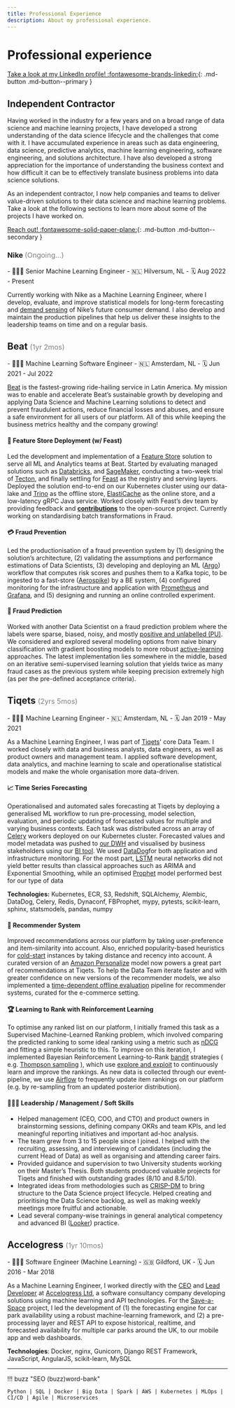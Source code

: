 ```yaml
---
title: Professional Experience
description: About my professional experience.
---
```


# Professional experience

[Take a look at my LinkedIn profile! :fontawesome-brands-linkedin:](https://www.linkedin.com/in/tpvasconcelos/){: .md-button .md-button--primary }


## Independent Contractor

Having worked in the industry for a few years and on a broad range of data science and machine learning 
projects, I have developed a strong understanding of the data science lifecycle and the challenges that
come with it. I have accumulated experience in areas such as data engineering, data science, predictive
analytics, machine learning engineering, software engineering, and solutions architecture. I have also
developed a strong appreciation for the importance of understanding the business context and how difficult
it can be to effectively translate business problems into data science solutions.

As an independent contractor, I now help companies and teams to deliver value-driven solutions to their
data science and machine learning problems. Take a look at the following sections to learn more about
some of the projects I have worked on.

[Reach out! :fontawesome-solid-paper-plane:](mailto:hello@tpvasconcelos.com){: .md-button .md-button--secondary }

### Nike <span style="color: gray; font-size: 16px; font-weight: normal;">(Ongoing...)</span>

<div class="grid cards grid-professional-experience" markdown>
- 👨🏽‍🏭 Senior Machine Learning Engineer
- 🇳🇱 Hilversum, NL
- 🗓️ Aug 2022 - Present
</div>

Currently working with Nike as a Machine Learning Engineer, where I develop, evaluate, and improve statistical
models for long-term forecasting and [demand sensing](https://en.wikipedia.org/wiki/Demand_sensing) of Nike’s
future consumer demand. I also develop and maintain the production pipelines that help us deliver these 
insights to the leadership teams on time and on a regular basis.

## Beat <span style="color: gray; font-size: 16px; font-weight: normal;">(1yr 2mos)</span>

<div class="grid cards grid-professional-experience" markdown>
- 👨🏽‍🏭 Machine Learning Software Engineer
- 🇳🇱 Amsterdam, NL
- 🗓️ Jun 2021 - Jul 2022
</div>

[Beat](http://thebeat.co/) is the fastest-growing ride-hailing service in Latin America. My mission was to
enable and accelerate Beat’s sustainable growth by developing and applying Data Science and Machine Learning
solutions to detect and prevent fraudulent actions, reduce financial losses and abuses, and ensure a safe
environment for all users of our platform. All of this while keeping the business metrics healthy and the
company growing!

#### 🔧 Feature Store Deployment (w/ Feast)

Led the development and implementation of
a [Feature Store](https://www.tecton.ai/blog/what-is-a-feature-store/) solution to serve all ML and Analytics
teams at Beat. Started by evaluating managed solutions such
as [Databricks](https://docs.databricks.com/applications/machine-learning/feature-store/index.html),
and [SageMaker](https://aws.amazon.com/sagemaker/feature-store/), conducting a two-week trial
of [Tecton](https://www.tecton.ai/), and finally settling for [Feast](https://feast.dev/) as the registry and
serving layers. Deployed the solution end-to-end on our Kubernetes cluster using our data-lake
and [Trino](https://trino.io/) as the offline store, [ElastiCache](https://aws.amazon.com/elasticache/redis/)
as the online store, and a low-latency gRPC Java service. Worked closely with Feast’s dev team by providing
feedback and [**contributions**](https://github.com/feast-dev/feast/issues?q=mentions:tpvasconcelos) to the
open-source project. Currently working on standardising batch transformations in Fraud.

#### 💳 Fraud Prevention

Led the productionisation of a fraud prevention system by (1) designing the solution’s architecture, (2)
validating the assumptions and performance estimations of Data Scientists, (3) developing and deploying an
ML ([Argo](https://argoproj.github.io/workflows/)) workflow that computes risk scores and pushes them to a
Kafka topic, to be ingested to a fast-store ([Aerospike](https://aerospike.com/)) by a BE system, (4)
configured monitoring for the infrastructure and application with [Prometheus](https://prometheus.io/)
and [Grafana](https://grafana.com/), and (5) designing and running an online controlled experiment.

#### 🚖 Fraud Prediction

Worked with another Data Scientist on a fraud prediction problem where the labels were sparse, biased,
noisy, and
mostly [positive and unlabelled (PU)](https://link.springer.com/article/10.1007/s10994-020-05877-5). We
considered and explored several modeling options from naive binary classification with gradient boosting
models to more robust [active-learning](https://en.wikipedia.org/wiki/Active_learning_(machine_learning))
approaches. The latest implementation lies somewhere in the middle, based on an iterative semi-supervised
learning solution that yields twice as many fraud cases as the previous system while keeping precision
extremely high (as per the pre-defined acceptance criteria).

## Tiqets <span style="color: gray; font-size: 16px; font-weight: normal;">(2yrs 5mos)</span>

<div class="grid cards grid-professional-experience" markdown>
- 👨🏽‍🏭 Machine Learning Engineer
- 🇳🇱 Amsterdam, NL
- 🗓️ Jan 2019 - May 2021
</div>

As a Machine Learning Engineer, I was part of [Tiqets](https://www.tiqets.com/en/)' core Data Team. I worked
closely with data and business analysts, data engineers, as well as product owners and management team. I
applied software development, data analytics, and machine learning to scale and operationalise statistical
models and make the whole organisation more data-driven.

#### 📈 Time Series Forecasting

Operationalised and automated sales forecasting at Tiqets by deploying a generalised ML workflow to run
pre-processing, model selection, evaluation, and periodic updating of forecasted values for multiple and
varying business contexts. Each task was distributed across an array
of [Celery](https://github.com/celery/celery) workers deployed on our Kubernetes cluster. Forecasted values
and model metadata was pushed to [our DWH](https://aws.amazon.com/redshift/) and visualised by business
stakeholders using our [BI tool](https://looker.com/). We used [DataDog](https://www.datadoghq.com/)for both
application and infrastructure monitoring. For the most
part, [LSTM](https://en.wikipedia.org/wiki/Long_short-term_memory) neural networks did not yield better
results than classical approaches such as ARIMA and Exponential Smoothing, while an
optimised [Prophet](https://facebook.github.io/prophet/) model performed best for our type of data

**Technologies:** Kubernetes, ECR, S3, Redshift, SQLAlchemy, Alembic, DataDog, Celery, Redis, Dynaconf,
FBProphet, mypy, pytests, scikit-learn, sphinx, statsmodels, pandas, numpy

#### 🎥 Recommender System

Improved recommendations across our platform by taking user-preference and item-similarity into account.
Also, enriched popularity-based heuristics for [cold-start](https://recsyswiki.com/wiki/Cold-start_problem)
instances by taking distance and recency into account. A curated version of
an [Amazon Personalize](https://aws.amazon.com/personalize/) model now powers a great part of recommendations
at Tiqets. To help the Data Team iterate faster and with greater confidence on new versions of the recommender
models, we also implemented
a [time-dependent offline evaluation](http://adrem.uantwerpen.be/bibrem/pubs/OfflineEvalJeunen2018.pdf)
pipeline for recommender systems, curated for the e-commerce setting.

#### 🏆 Learning to Rank with Reinforcement Learning

To optimise any ranked list on our platform, I initially framed this task as a Supervised Machine-Learned
Ranking problem, which involved comparing the predicted ranking to some ideal ranking using a metric such
as [nDCG](https://en.wikipedia.org/wiki/Discounted_cumulative_gain#Normalized_DCG) and fitting a simple
heuristic to this. To improve on this iteration, I implemented Bayesian Reinforcement
Learning-to-Rank [bandit](https://en.wikipedia.org/wiki/Multi-armed_bandit) strategies (
e.g. [Thompson sampling](https://en.wikipedia.org/wiki/Thompson_sampling) ), which
use [explore and exploit](https://conceptually.org/concepts/explore-or-exploit) to continuously learn and
improve the rankings. As new data is collected through our event-pipeline, we
use [Airflow](https://airflow.apache.org/) to frequently update item rankings on our platform (e.g. by
re-sampling from an updated posterior distribution).

#### 👨🏽‍💼 Leadership / Management / Soft Skills

- Helped management (CEO, COO, and CTO) and product owners in brainstorming sessions, defining company OKRs
  and team KPIs, and led meaningful reporting initiatives and important ad-hoc analysis.
- The team grew from 3 to 15 people since I joined. I helped with the recruiting, assessing, and interviewing
  of candidates (including the current Head of Data) as well as organising and attending career fairs.
- Provided guidance and supervision to two University students working on their Master’s Thesis. Both
  students produced valuable projects for Tiqets and finished with outstanding grades (8/10 and 8.5/10).
- Integrated ideas from methodologies such
  as [CRISP-DM](https://en.wikipedia.org/wiki/Cross-industry_standard_process_for_data_mining) to bring
  structure to the Data Science project lifecycle. Helped creating and prioritising the Data Science backlog,
  as well as making weekly meetings more fruitful and actionable.
- Lead several company-wise trainings in general analytical competency and advanced
  BI ([Looker](https://looker.com/)) practice.

## Accelogress <span style="color: gray; font-size: 16px; font-weight: normal;">(1yr 10mos)</span>

<div class="grid cards grid-professional-experience" markdown>
- 👨🏽‍🏭 Software Engineer (Machine Learning)
- 🇬🇧 Gildford, UK
- 🗓️ Jun 2016 - Mar 2018
</div>

As a Machine Learning Engineer, I worked directly with the [CEO](https://www.linkedin.com/in/ralfkernchen)
and [Lead Developer](https://www.linkedin.com/in/mtalhaf) at [Accelogress Ltd](https://www.accelogress.com), a
software consultancy company developing solutions using machine learning and API technologies. For
the [Save-a-Space](https://save-a-space.com) project, I led the development of (1) the forecasting engine for
car park availability using a robust machine-learning framework, and (2) a pre-processing layer and REST API
to expose historical, realtime, and forecasted availability for multiple car parks around the UK, to our
mobile app and web dashboards.

**Technologies**: Docker, nginx, Gunicorn, Django REST Framework, JavaScript, AngularJS, scikit-learn, MySQL

---

!!! buzz "SEO (buzz)word-bank"

    Python | SQL | Docker | Big Data | Spark | AWS | Kubernetes | MLOps | CI/CD | Agile | Microservices

